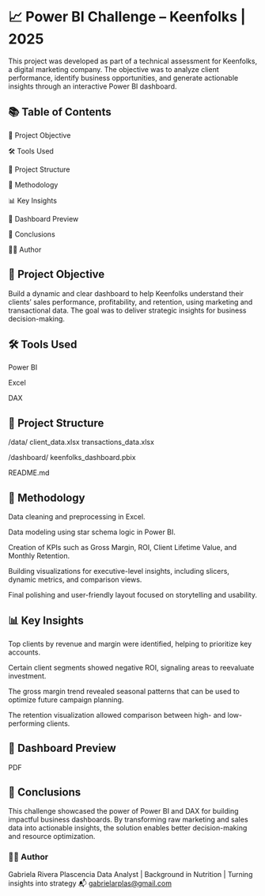 # 📈 Power BI Challenge – Keenfolks | 2025

This project was developed as part of a technical assessment for Keenfolks, a digital marketing company. The objective was to analyze client performance, identify business opportunities, and generate actionable insights through an interactive Power BI dashboard.

## 📚 Table of Contents

🎯 Project Objective

🛠 Tools Used

📁 Project Structure

🧪 Methodology

📊 Key Insights

📎 Dashboard Preview

📌 Conclusions

👩‍💻 Author

## 🎯 Project Objective
Build a dynamic and clear dashboard to help Keenfolks understand their clients’ sales performance, profitability, and retention, using marketing and transactional data. The goal was to deliver strategic insights for business decision-making.

## 🛠 Tools Used
Power BI

Excel

DAX

## 📁 Project Structure

/data/
    client_data.xlsx
    transactions_data.xlsx

/dashboard/
    keenfolks_dashboard.pbix

README.md

## 🧪 Methodology
Data cleaning and preprocessing in Excel.

Data modeling using star schema logic in Power BI.

Creation of KPIs such as Gross Margin, ROI, Client Lifetime Value, and Monthly Retention.

Building visualizations for executive-level insights, including slicers, dynamic metrics, and comparison views.

Final polishing and user-friendly layout focused on storytelling and usability.

## 📊 Key Insights
Top clients by revenue and margin were identified, helping to prioritize key accounts.

Certain client segments showed negative ROI, signaling areas to reevaluate investment.

The gross margin trend revealed seasonal patterns that can be used to optimize future campaign planning.

The retention visualization allowed comparison between high- and low-performing clients.

## 📎 Dashboard Preview
PDF


## 📌 Conclusions
This challenge showcased the power of Power BI and DAX for building impactful business dashboards. By transforming raw marketing and sales data into actionable insights, the solution enables better decision-making and resource optimization.

### 👩‍💻 Author
Gabriela Rivera Plascencia
Data Analyst | Background in Nutrition | Turning insights into strategy
📬 gabrielarplas@gmail.com

